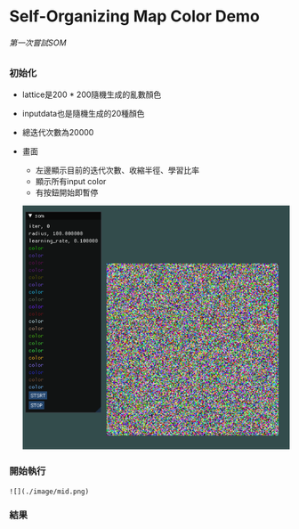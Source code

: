 # Self-Organizing Map Color Demo

###### 第一次嘗試SOM ######

### 初始化
* lattice是200 * 200隨機生成的亂數顏色
* inputdata也是隨機生成的20種顏色
* 總迭代次數為20000
* 畫面
    * 左邊顯示目前的迭代次數、收縮半徑、學習比率
    * 顯示所有input color
    * 有按鈕開始即暫停
    
	![](./image/start.png)

### 開始執行
	![](./image/mid.png)

### 結果


